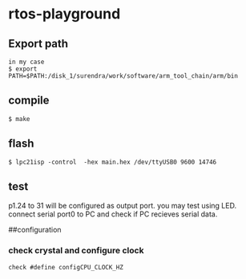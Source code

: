 # rtos-playground
## Export path 
    in my case
    $ export PATH=$PATH:/disk_1/surendra/work/software/arm_tool_chain/arm/bin

## compile
    $ make
## flash
    $ lpc21isp -control  -hex main.hex /dev/ttyUSB0 9600 14746

## test
p1.24 to 31 will be configured as output port. you may test using LED.
connect serial port0 to PC and check if PC recieves serial data.

##configuration
### check crystal and configure clock
    check #define configCPU_CLOCK_HZ


